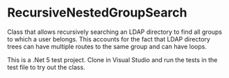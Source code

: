 # RecursiveNestedGroupSearch

Class that allows recursively searching an LDAP directory to find all groups
to which a user belongs.  This accounts for the fact that LDAP directory trees
can have multiple routes to the same group and can have loops.

This is a .Net 5 test project.  Clone in Visual Studio and run the tests in
the test file to try out the class.
